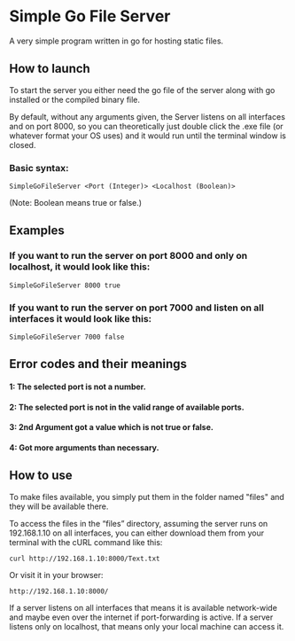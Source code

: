 # Simple Go File Server
A very simple program written in go for hosting static files.

## How to launch
To start the server you either need the go file of the server along with go installed or the compiled binary file.

By default, without any arguments given, the Server listens on all interfaces and on port 8000,
so you can theoretically just double click the .exe file (or whatever format your OS uses) and it would run until the terminal window is closed.

### Basic syntax:
```
SimpleGoFileServer <Port (Integer)> <Localhost (Boolean)>
```

(Note: Boolean means true or false.)
## Examples
### If you want to run the server on port 8000 and only on localhost, it would look like this:
```console
SimpleGoFileServer 8000 true
```

### If you want to run the server on port 7000 and listen on all interfaces it would look like this:
```console
SimpleGoFileServer 7000 false
```

## Error codes and their meanings
#### 1: The selected port is not a number.
#### 2: The selected port is not in the valid range of available ports.
#### 3: 2nd Argument got a value which is not true or false.
#### 4: Got more arguments than necessary.

## How to use
To make files available, you simply put them in the folder named "files" and they will be available there.

To access the files in the “files” directory, assuming the server runs on 192.168.1.10 on all interfaces, 
you can either download them from your terminal with the cURL command like this:

```console
curl http://192.168.1.10:8000/Text.txt
```
Or visit it in your browser:
```console
http://192.168.1.10:8000/
```


If a server listens on all interfaces that means it is available network-wide and maybe even over the internet if port-forwarding is active.
If a server listens only on localhost, that means only your local machine can access it.
